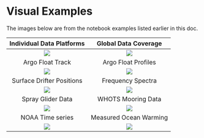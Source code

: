 # Visual Examples

The images below are from the notebook examples listed earlier in this doc.

Individual Data Platforms           |  Global Data Coverage
:------------------------------:|:---------------------------------:
![](https://user-images.githubusercontent.com/20276764/208441408-1ffe7508-19da-4f41-b984-58820799785a.png)  |  ![](https://user-images.githubusercontent.com/20276764/208441529-d4f2255c-1c68-4586-bc1d-a531af6a3040.png)
Argo Float Track            |  Argo Float Profiles 
![](https://user-images.githubusercontent.com/20276764/166470235-467a9326-18ae-4934-a866-2da06ec9ec84.png)  |  ![](https://user-images.githubusercontent.com/20276764/166470217-f89d2374-f57e-4a28-8220-86179e6c1f86.png)
Surface Drifter Positions | Frequency Spectra 
![](https://user-images.githubusercontent.com/20276764/149673826-a43e2a44-f4e5-437b-99cb-5e032228b3af.png) | ![](https://user-images.githubusercontent.com/20276764/205257672-f8adc8fc-dea7-4dea-91dd-ab9e1c18c1c1.png)
Spray Glider Data | WHOTS Mooring Data
![](https://user-images.githubusercontent.com/20276764/166470390-952e89df-60ad-4a45-b015-9469c3c297de.png) | ![](https://user-images.githubusercontent.com/20276764/149675305-82364bde-e3a9-4975-8fb2-fb67e17dacc5.png)
NOAA Time series | Measured Ocean Warming
![](https://user-images.githubusercontent.com/20276764/166470257-8a0421ff-b147-46aa-b03b-43e5f8b4d1b3.png) | ![](https://user-images.githubusercontent.com/20276764/205256659-6505f41f-577a-481d-99e6-424073702699.png)

